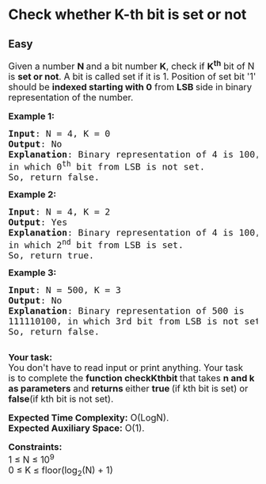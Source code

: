 # Check whether K-th bit is set or not
## Easy
<div class="problems_problem_content__Xm_eO" style="user-select: auto;"><p style="user-select: auto;"><span style="font-size: 18px; user-select: auto;">Given a number <strong style="user-select: auto;">N </strong>and a bit number <strong style="user-select: auto;">K</strong>, check if <strong style="user-select: auto;">K<sup style="user-select: auto;">th</sup></strong> bit of N is <strong style="user-select: auto;">set or not</strong>. A bit is called set if it is 1. Position of set bit&nbsp;'1' should be <strong style="user-select: auto;">indexed starting with 0</strong>&nbsp;from <strong style="user-select: auto;">LSB </strong>side in&nbsp;binary representation of the number.</span><br style="user-select: auto;">
<br style="user-select: auto;">
<span style="font-size: 18px; user-select: auto;"><strong style="user-select: auto;">Example 1:</strong></span></p>

<pre style="user-select: auto;"><span style="font-size: 18px; user-select: auto;"><strong style="user-select: auto;">Input</strong>: N = 4, K = 0
<strong style="user-select: auto;">Output</strong>: No
<strong style="user-select: auto;">Explanation</strong>: Binary representation of 4 is 100, 
in which 0<sup style="user-select: auto;">th</sup> bit from LSB is not set. 
So, return false.</span></pre>

<p style="user-select: auto;"><strong style="user-select: auto;"><span style="font-size: 18px; user-select: auto;">Example 2:</span></strong></p>

<pre style="user-select: auto;"><span style="font-size: 18px; user-select: auto;"><strong style="user-select: auto;">Input</strong>: N = 4, K = 2
<strong style="user-select: auto;">Output</strong>: Yes
<strong style="user-select: auto;">Explanation</strong>: Binary representation of 4 is 100, 
in which 2<sup style="user-select: auto;">nd</sup> bit from LSB is set. 
So, return true.</span></pre>

<p style="user-select: auto;"><strong style="user-select: auto;"><span style="font-size: 18px; user-select: auto;">Example 3:</span></strong></p>

<pre style="user-select: auto;"><span style="font-size: 18px; user-select: auto;"><strong style="user-select: auto;">Input</strong>: N = 500, K = 3
<strong style="user-select: auto;">Output</strong>: No
<strong style="user-select: auto;">Explanation</strong>: Binary representation of 500&nbsp;is 
111110100, in which 3rd bit from LSB is not set. 
So, return false.</span></pre>

<div style="user-select: auto;"><br style="user-select: auto;">
<strong style="user-select: auto;"><span style="font-size: 18px; user-select: auto;">Your task:</span></strong></div>

<div style="user-select: auto;"><span style="font-size: 18px; user-select: auto;">You don't have to read input or print anything. Your task is&nbsp;to complete the <strong style="user-select: auto;">function checkKthbit </strong>that takes <strong style="user-select: auto;">n and k as parameters</strong> and <strong style="user-select: auto;">returns </strong>either <strong style="user-select: auto;">true </strong>(if kth bit is set) or <strong style="user-select: auto;">false</strong>(if kth bit is not set).</span><br style="user-select: auto;">
<br style="user-select: auto;">
<span style="font-size: 18px; user-select: auto;"><strong style="user-select: auto;">Expected Time Complexity:</strong>&nbsp;O(LogN).<br style="user-select: auto;">
<strong style="user-select: auto;">Expected Auxiliary Space:</strong>&nbsp;O(1).</span><br style="user-select: auto;">
<br style="user-select: auto;">
<span style="font-size: 18px; user-select: auto;"><strong style="user-select: auto;">Constraints:</strong><br style="user-select: auto;">
1 ≤ N ≤ 10<sup style="user-select: auto;">9</sup><br style="user-select: auto;">
0 ≤ K ≤ floor(log<sub style="user-select: auto;">2</sub>(N) + 1)</span></div>
</div>